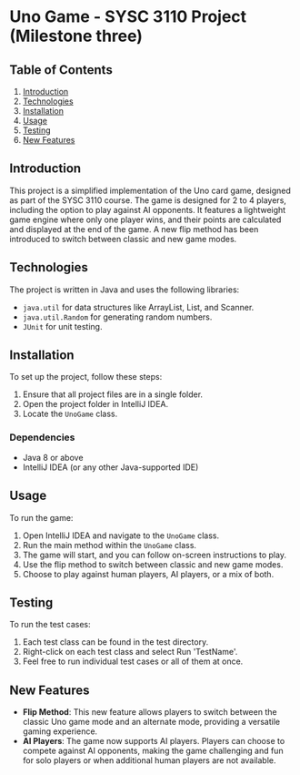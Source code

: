 # Uno Game - SYSC 3110 Project (Milestone three)

## Table of Contents
1. [Introduction](#introduction)
2. [Technologies](#technologies)
3. [Installation](#installation)
4. [Usage](#usage)
5. [Testing](#testing)
6. [New Features](#new-features)

## Introduction
This project is a simplified implementation of the Uno card game, designed as part of the SYSC 3110 course. The game is designed for 2 to 4 players, including the option to play against AI opponents. It features a lightweight game engine where only one player wins, and their points are calculated and displayed at the end of the game. A new flip method has been introduced to switch between classic and new game modes.

## Technologies
The project is written in Java and uses the following libraries:
- `java.util` for data structures like ArrayList, List, and Scanner.
- `java.util.Random` for generating random numbers.
- `JUnit` for unit testing.

## Installation
To set up the project, follow these steps:
1. Ensure that all project files are in a single folder.
2. Open the project folder in IntelliJ IDEA.
3. Locate the `UnoGame` class.

### Dependencies
- Java 8 or above
- IntelliJ IDEA (or any other Java-supported IDE)

## Usage
To run the game:
1. Open IntelliJ IDEA and navigate to the `UnoGame` class.
2. Run the main method within the `UnoGame` class.
3. The game will start, and you can follow on-screen instructions to play.
4. Use the flip method to switch between classic and new game modes.
5. Choose to play against human players, AI players, or a mix of both.

## Testing
To run the test cases:
1. Each test class can be found in the test directory.
2. Right-click on each test class and select Run 'TestName'.
3. Feel free to run individual test cases or all of them at once.

## New Features
- **Flip Method**: This new feature allows players to switch between the classic Uno game mode and an alternate mode, providing a versatile gaming experience.
- **AI Players**: The game now supports AI players. Players can choose to compete against AI opponents, making the game challenging and fun for solo players or when additional human players are not available.
